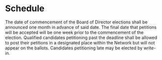 # Schedule

The date of commencement of the Board of Director elections shall be announced one month in advance of said date. The final date that petitions will be accepted will be one week prior to the commencement of the election. Qualified candidates petitioning past the deadline shall be allowed to post their petitions in a designated place within the Network but will not appear on the ballots. Candidates petitioning late may be elected by write-in.

